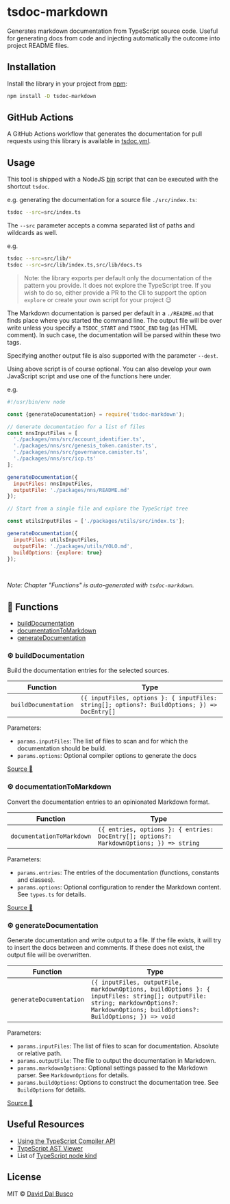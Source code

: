 # tsdoc-markdown

Generates markdown documentation from TypeScript source code. Useful for generating docs from code and injecting automatically the outcome into project README files.

## Installation

Install the library in your project from [npm](https://www.npmjs.com/package/tsdoc-markdown):

```bash
npm install -D tsdoc-markdown
```

## GitHub Actions

A GitHub Actions workflow that generates the documentation for pull requests using this library is available in [tsdoc.yml](/.github/workflows/tsdoc.yml).

## Usage

This tool is shipped with a NodeJS [bin](/bin/index.js) script that can be executed with the shortcut `tsdoc`.

e.g. generating the documentation for a source file `./src/index.ts`:

```bash
tsdoc --src=src/index.ts
```

The `--src` parameter accepts a comma separated list of paths and wildcards as well.

e.g.

```bash
tsdoc --src=src/lib/*
tsdoc --src=src/lib/index.ts,src/lib/docs.ts
```

> Note: the library exports per default only the documentation of the pattern you provide. It does not explore the TypeScript tree. If you wish to do so, either provide a PR to the Cli to support the option `explore` or create your own script for your project 😉

The Markdown documentation is parsed per default in a `./README.md` that finds place where you started the command line.
The output file will be over write unless you specify a `TSDOC_START` and `TSDOC_END` tag (as HTML comment). In such case, the documentation will be parsed within these two tags.

Specifying another output file is also supported with the parameter `--dest`.

Using above script is of course optional. You can also develop your own JavaScript script and use one of the functions here under.

e.g.

```javascript
#!/usr/bin/env node

const {generateDocumentation} = require('tsdoc-markdown');

// Generate documentation for a list of files
const nnsInputFiles = [
  './packages/nns/src/account_identifier.ts',
  './packages/nns/src/genesis_token.canister.ts',
  './packages/nns/src/governance.canister.ts',
  './packages/nns/src/icp.ts'
];

generateDocumentation({
  inputFiles: nnsInputFiles,
  outputFile: './packages/nns/README.md'
});

// Start from a single file and explore the TypeScript tree

const utilsInputFiles = ['./packages/utils/src/index.ts'];

generateDocumentation({
  inputFiles: utilsInputFiles,
  outputFile: './packages/utils/YOLO.md',
  buildOptions: {explore: true}
});
```

<br/>

_Note: Chapter "Functions" is auto-generated with `tsdoc-markdown`._

<!-- TSDOC_START -->

## :toolbox: Functions

- [buildDocumentation](#gear-builddocumentation)
- [documentationToMarkdown](#gear-documentationtomarkdown)
- [generateDocumentation](#gear-generatedocumentation)

### :gear: buildDocumentation

Build the documentation entries for the selected sources.

| Function             | Type                                                                                         |
| -------------------- | -------------------------------------------------------------------------------------------- |
| `buildDocumentation` | `({ inputFiles, options }: { inputFiles: string[]; options?: BuildOptions; }) => DocEntry[]` |

Parameters:

- `params.inputFiles`: The list of files to scan and for which the documentation should be build.
- `params.options`: Optional compiler options to generate the docs

[Source :link:](https://github.com/peterpeterparker/tsdoc-markdown/tree/main/src/lib/docs.ts#L212)

### :gear: documentationToMarkdown

Convert the documentation entries to an opinionated Markdown format.

| Function                  | Type                                                                                    |
| ------------------------- | --------------------------------------------------------------------------------------- |
| `documentationToMarkdown` | `({ entries, options }: { entries: DocEntry[]; options?: MarkdownOptions; }) => string` |

Parameters:

- `params.entries`: The entries of the documentation (functions, constants and classes).
- `params.options`: Optional configuration to render the Markdown content. See `types.ts` for details.

[Source :link:](https://github.com/peterpeterparker/tsdoc-markdown/tree/main//home/runner/work/tsdoc-markdown/tsdoc-markdown/src/lib/markdown.ts#L221)

### :gear: generateDocumentation

Generate documentation and write output to a file.
If the file exists, it will try to insert the docs between <!-- TSDOC_START --> and <!-- TSDOC_END --> comments.
If these does not exist, the output file will be overwritten.

| Function                | Type                                                                                                                                                                                 |
| ----------------------- | ------------------------------------------------------------------------------------------------------------------------------------------------------------------------------------ |
| `generateDocumentation` | `({ inputFiles, outputFile, markdownOptions, buildOptions }: { inputFiles: string[]; outputFile: string; markdownOptions?: MarkdownOptions; buildOptions?: BuildOptions; }) => void` |

Parameters:

- `params.inputFiles`: The list of files to scan for documentation. Absolute or relative path.
- `params.outputFile`: The file to output the documentation in Markdown.
- `params.markdownOptions`: Optional settings passed to the Markdown parser. See `MarkdownOptions` for details.
- `params.buildOptions`: Options to construct the documentation tree. See `BuildOptions` for details.

[Source :link:](https://github.com/peterpeterparker/tsdoc-markdown/tree/main/src/lib/index.ts#L27)

<!-- TSDOC_END -->

## Useful Resources

- [Using the TypeScript Compiler API](https://github.com/microsoft/TypeScript/wiki/Using-the-Compiler-API)
- [TypeScript AST Viewer](https://ts-ast-viewer.com/#)
- List of [TypeScript node kind](https://github.com/microsoft/TypeScript/blob/main/lib/typescript.d.ts)

## License

MIT © [David Dal Busco](mailto:david.dalbusco@outlook.com)

